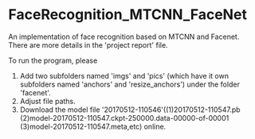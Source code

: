 # FaceRecognition_MTCNN_FaceNet
An implementation of face recognition based on MTCNN and Facenet.
There are more details in the 'project report' file.

To run the program, please 
1. Add two subfolders named 'imgs' and 'pics' (which have it own subfolders named 'anchors' and 'resize_anchors') under the folder 'facenet'.
2. Adjust file paths.
3. Download the model file '20170512-110546'((1)20170512-110547.pb (2)model-20170512-110547.ckpt-250000.data-00000-of-00001 (3)model-20170512-110547.meta,etc) online.
